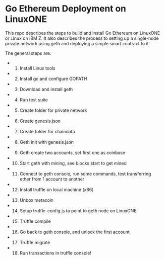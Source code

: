# Go Ethereum Deployment on LinuxONE
This repo describes the steps to build and install Go Ethereum on LinuxONE or Linux on IBM Z.
It also describes the process to setting up a single-node private network using geth and deploying a simple smart contract to it.

The general steps are:
* 1. Install Linux tools
* 2. Install go and configure GOPATH
* 3. Download and install geth
* 4. Run test suite
* 5. Create folder for private network
*	6. Create genesis.json
*	7. Create folder for chaindata
*	8. Geth init with genesis.json
*	9. Geth create two accounts, set first one as coinbase
*	10. Start geth with mining, see blocks start to get mined
*	11. Connect to geth console, run some commands, test transferring ether from 1 account to another
*	12. Install truffle on local machine (x86) 
*	13. Unbox metacoin
*	14. Setup truffle-config.js to point to geth node on LinuxONE
*	15. Truffle compile
*	16. Go back to geth console, and unlock the first account
*	17. Truffle migrate
* 18. Run transactions in truffle console!
